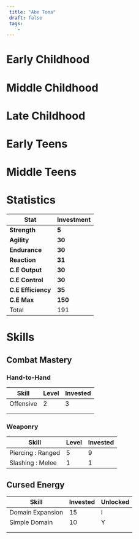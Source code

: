 ```yaml
---
 title: "Abe Toma"
 draft: false
 tags:
    -
---
```



# Early Childhood

# Middle Childhood

# Late Childhood

# Early Teens

# Middle Teens

# Statistics

| Stat               | Investment |
| ------------------ | ---------- |
| **Strength**       | **5**      |
| **Agility**        | **30**     |
| **Endurance**      | **30**     |
| **Reaction**       | **31**     |
| **C.E Output**     | **30**     |
| **C.E Control**    | **30**     |
| **C.E Efficiency** | **35**     |
| **C.E Max**        | **150**    |
| Total              | 191        |
# Skills

## Combat Mastery

### Hand-to-Hand

| **Skill** | **Level** | **Invested** |
| --------- | --------- | ------------ |
| Offensive | 2         | 3            |
|           |           |              |
|           |           |              |
### Weaponry

| **Skill**         | **Level** | **Invested** |
| ----------------- | --------- | ------------ |
| Piercing : Ranged | 5         | 9            |
| Slashing : Melee  | 1         | 1            |
## Cursed Energy

| **Skill**        | Invested | **Unlocked** |
| ---------------- | -------- | ------------ |
| Domain Expansion | 15       | I            |
| Simple Domain    | 10       | Y            |
|                  |          |              |
|                  |          |              |
